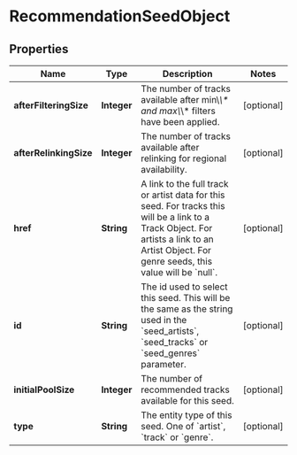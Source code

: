 

# RecommendationSeedObject

## Properties

Name | Type | Description | Notes
------------ | ------------- | ------------- | -------------
**afterFilteringSize** | **Integer** | The number of tracks available after min\\_\\* and max\\_\\* filters have been applied.  |  [optional]
**afterRelinkingSize** | **Integer** | The number of tracks available after relinking for regional availability.  |  [optional]
**href** | **String** | A link to the full track or artist data for this seed. For tracks this will be a link to a Track Object. For artists a link to an Artist Object. For genre seeds, this value will be &#x60;null&#x60;.  |  [optional]
**id** | **String** | The id used to select this seed. This will be the same as the string used in the &#x60;seed_artists&#x60;, &#x60;seed_tracks&#x60; or &#x60;seed_genres&#x60; parameter.  |  [optional]
**initialPoolSize** | **Integer** | The number of recommended tracks available for this seed.  |  [optional]
**type** | **String** | The entity type of this seed. One of &#x60;artist&#x60;, &#x60;track&#x60; or &#x60;genre&#x60;.  |  [optional]



